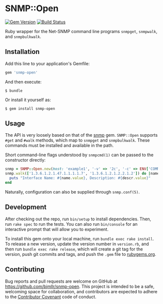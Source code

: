 # SNMP::Open

[![Gem Version](https://badge.fury.io/rb/snmp-open.svg)](https://rubygems.org/gems/snmp-open)
[![Build Status](https://travis-ci.org/bjmllr/snmp-open.svg)](https://travis-ci.org/bjmllr/snmp-open)

Ruby wrapper for the Net-SNMP command line programs `snmpget`, `snmpwalk`, and `snmpbulkwalk`.

## Installation

Add this line to your application's Gemfile:

```ruby
gem 'snmp-open'
```

And then execute:

    $ bundle

Or install it yourself as:

    $ gem install snmp-open

## Usage

The API is very loosely based on that of the [snmp](https://github.com/hallidave/ruby-snmp) gem. `SNMP::Open` supports `#get` and `#walk` methods, which map to `snmpget` and `snmpbulkwalk`. These commands must be installed and available in the path.

Short command-line flags understood by `snmpcmd(1)` can be passed to the constructor directly:

```ruby
snmp = SNMP::Open.new(host: 'example1', '-v' => '2c', '-c' => ENV['COMMUNITY'])
snmp.walk(['1.3.6.1.2.1.47.1.1.1.1.7', '1.3.6.1.2.1.2.2.1.2']) do |name, descr|
  puts "Interface Name: #{name.value}, Description: #{descr.value}"
end
```

Naturally, configuration can also be supplied through `snmp.conf(5)`.

## Development

After checking out the repo, run `bin/setup` to install dependencies. Then, run `rake spec` to run the tests. You can also run `bin/console` for an interactive prompt that will allow you to experiment.

To install this gem onto your local machine, run `bundle exec rake install`. To release a new version, update the version number in `version.rb`, and then run `bundle exec rake release`, which will create a git tag for the version, push git commits and tags, and push the `.gem` file to [rubygems.org](https://rubygems.org).

## Contributing

Bug reports and pull requests are welcome on GitHub at https://github.com/bjmllr/snmp-open. This project is intended to be a safe, welcoming space for collaboration, and contributors are expected to adhere to the [Contributor Covenant](http://contributor-covenant.org) code of conduct.

